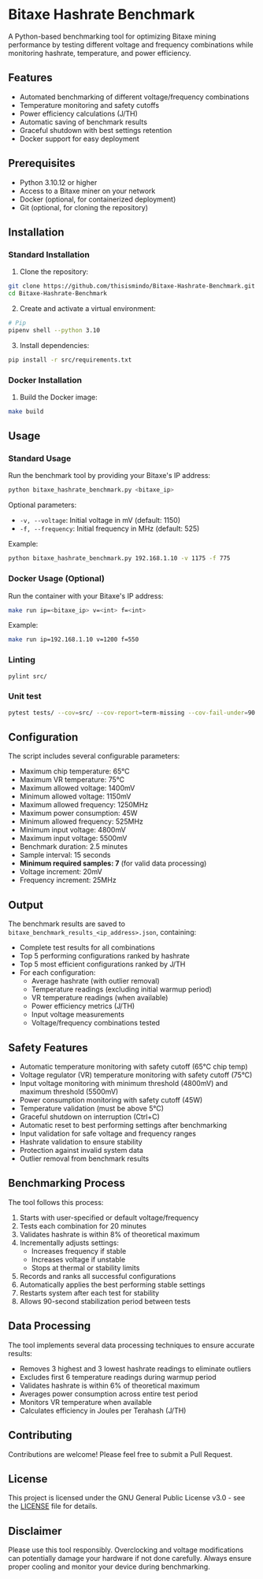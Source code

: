 # Bitaxe Hashrate Benchmark

A Python-based benchmarking tool for optimizing Bitaxe mining performance by testing different voltage and frequency combinations while monitoring hashrate, temperature, and power efficiency.

## Features

- Automated benchmarking of different voltage/frequency combinations
- Temperature monitoring and safety cutoffs
- Power efficiency calculations (J/TH)
- Automatic saving of benchmark results
- Graceful shutdown with best settings retention
- Docker support for easy deployment

## Prerequisites

- Python 3.10.12 or higher
- Access to a Bitaxe miner on your network
- Docker (optional, for containerized deployment)
- Git (optional, for cloning the repository)

## Installation

### Standard Installation

1. Clone the repository:
```bash
git clone https://github.com/thisismindo/Bitaxe-Hashrate-Benchmark.git
cd Bitaxe-Hashrate-Benchmark
```

2. Create and activate a virtual environment:
```bash
# Pip
pipenv shell --python 3.10
```

3. Install dependencies:
```bash
pip install -r src/requirements.txt
```

### Docker Installation

1. Build the Docker image:
```bash
make build
```

## Usage

### Standard Usage

Run the benchmark tool by providing your Bitaxe's IP address:

```bash
python bitaxe_hashrate_benchmark.py <bitaxe_ip>
```

Optional parameters:
- `-v, --voltage`: Initial voltage in mV (default: 1150)
- `-f, --frequency`: Initial frequency in MHz (default: 525)

Example:
```bash
python bitaxe_hashrate_benchmark.py 192.168.1.10 -v 1175 -f 775
```

### Docker Usage (Optional)

Run the container with your Bitaxe's IP address:

```bash
make run ip=<bitaxe_ip> v=<int> f=<int>
```

Example:
```bash
make run ip=192.168.1.10 v=1200 f=550
```

### Linting
```bash
pylint src/
```

### Unit test
```bash
pytest tests/ --cov=src/ --cov-report=term-missing --cov-fail-under=90 -v
```

## Configuration

The script includes several configurable parameters:

- Maximum chip temperature: 65°C
- Maximum VR temperature: 75°C
- Maximum allowed voltage: 1400mV
- Minimum allowed voltage: 1150mV
- Maximum allowed frequency: 1250MHz
- Maximum power consumption: 45W
- Minimum allowed frequency: 525MHz
- Minimum input voltage: 4800mV
- Maximum input voltage: 5500mV
- Benchmark duration: 2.5 minutes
- Sample interval: 15 seconds
- **Minimum required samples: 7** (for valid data processing)
- Voltage increment: 20mV
- Frequency increment: 25MHz

## Output

The benchmark results are saved to `bitaxe_benchmark_results_<ip_address>.json`, containing:
- Complete test results for all combinations
- Top 5 performing configurations ranked by hashrate
- Top 5 most efficient configurations ranked by J/TH
- For each configuration:
  - Average hashrate (with outlier removal)
  - Temperature readings (excluding initial warmup period)
  - VR temperature readings (when available)
  - Power efficiency metrics (J/TH)
  - Input voltage measurements
  - Voltage/frequency combinations tested

## Safety Features

- Automatic temperature monitoring with safety cutoff (65°C chip temp)
- Voltage regulator (VR) temperature monitoring with safety cutoff (75°C)
- Input voltage monitoring with minimum threshold (4800mV) and maximum threshold (5500mV)
- Power consumption monitoring with safety cutoff (45W)
- Temperature validation (must be above 5°C)
- Graceful shutdown on interruption (Ctrl+C)
- Automatic reset to best performing settings after benchmarking
- Input validation for safe voltage and frequency ranges
- Hashrate validation to ensure stability
- Protection against invalid system data
- Outlier removal from benchmark results

## Benchmarking Process

The tool follows this process:
1. Starts with user-specified or default voltage/frequency
2. Tests each combination for 20 minutes
3. Validates hashrate is within 8% of theoretical maximum
4. Incrementally adjusts settings:
   - Increases frequency if stable
   - Increases voltage if unstable
   - Stops at thermal or stability limits
5. Records and ranks all successful configurations
6. Automatically applies the best performing stable settings
7. Restarts system after each test for stability
8. Allows 90-second stabilization period between tests

## Data Processing

The tool implements several data processing techniques to ensure accurate results:
- Removes 3 highest and 3 lowest hashrate readings to eliminate outliers
- Excludes first 6 temperature readings during warmup period
- Validates hashrate is within 6% of theoretical maximum
- Averages power consumption across entire test period
- Monitors VR temperature when available
- Calculates efficiency in Joules per Terahash (J/TH)

## Contributing

Contributions are welcome! Please feel free to submit a Pull Request.

## License

This project is licensed under the GNU General Public License v3.0 - see the [LICENSE](LICENSE) file for details.

## Disclaimer

Please use this tool responsibly. Overclocking and voltage modifications can potentially damage your hardware if not done carefully. Always ensure proper cooling and monitor your device during benchmarking.
